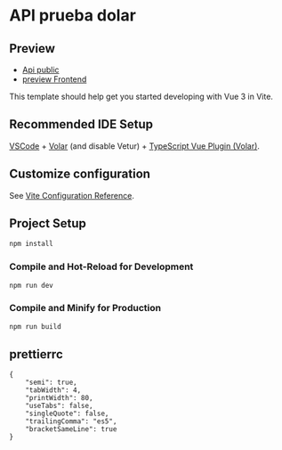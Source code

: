 # API prueba dolar

## Preview

-   [Api public](https://api-dolar-v26b.onrender.com/)
-   [preview Frontend](https://extraordinary-kitten-e36430.netlify.app/)

This template should help get you started developing with Vue 3 in Vite.

## Recommended IDE Setup

[VSCode](https://code.visualstudio.com/) + [Volar](https://marketplace.visualstudio.com/items?itemName=Vue.volar) (and disable Vetur) + [TypeScript Vue Plugin (Volar)](https://marketplace.visualstudio.com/items?itemName=Vue.vscode-typescript-vue-plugin).

## Customize configuration

See [Vite Configuration Reference](https://vitejs.dev/config/).

## Project Setup

```sh
npm install
```

### Compile and Hot-Reload for Development

```sh
npm run dev
```

### Compile and Minify for Production

```sh
npm run build
```

## prettierrc

```
{
    "semi": true,
    "tabWidth": 4,
    "printWidth": 80,
    "useTabs": false,
    "singleQuote": false,
    "trailingComma": "es5",
    "bracketSameLine": true
}

```
